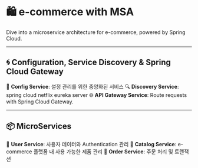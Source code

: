 # 🛍 e-commerce with MSA

Dive into a microservice architecture for e-commerce, powered by Spring Cloud.

---

## 🌀 Configuration, Service Discovery & Spring Cloud Gateway

🔧 **Config Service**: 설정 관리를 위한 중앙화된 서비스
🔍 **Discovery Service**: spring cloud netflix eureka server 
🌐 **API Gateway Service**: Route requests with Spring Cloud Gateway.

---

## 📦 MicroServices

👤 **User Service**: 사용자 데이터와 Authentication 관리
📖 **Catalog Service**: e-commerce 플랫폼 내 사용 가능한 제품 관리
🛒 **Order Service**: 주문 처리 및 트랜잭션

